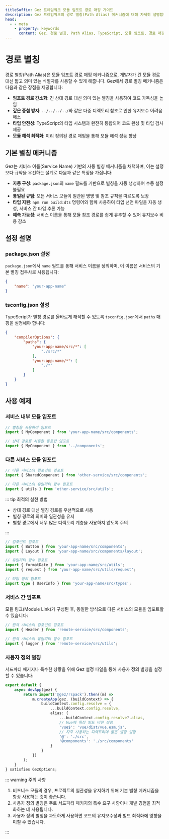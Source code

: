 ```yaml
---
titleSuffix: Gez 프레임워크 모듈 임포트 경로 매핑 가이드
description: Gez 프레임워크의 경로 별칭(Path Alias) 메커니즘에 대해 자세히 설명합니다. 간소화된 임포트 경로, 깊은 중첩 방지, 타입 안전성, 모듈 해석 최적화 등의 기능을 통해 개발자가 코드 유지보수성을 향상시킬 수 있도록 돕습니다.
head:
  - - meta
    - property: keywords
      content: Gez, 경로 별칭, Path Alias, TypeScript, 모듈 임포트, 경로 매핑, 코드 유지보수성
---
```


# 경로 별칭

경로 별칭(Path Alias)은 모듈 임포트 경로 매핑 메커니즘으로, 개발자가 긴 모듈 경로 대신 짧고 의미 있는 식별자를 사용할 수 있게 해줍니다. Gez에서 경로 별칭 메커니즘은 다음과 같은 장점을 제공합니다:

- **임포트 경로 간소화**: 긴 상대 경로 대신 의미 있는 별칭을 사용하여 코드 가독성을 높임
- **깊은 중첩 방지**: `../../../../`와 같은 다중 디렉토리 참조로 인한 유지보수 어려움 해소
- **타입 안전성**: TypeScript의 타입 시스템과 완전히 통합되어 코드 완성 및 타입 검사 제공
- **모듈 해석 최적화**: 미리 정의된 경로 매핑을 통해 모듈 해석 성능 향상

## 기본 별칭 메커니즘

Gez는 서비스 이름(Service Name) 기반의 자동 별칭 메커니즘을 채택하며, 이는 설정보다 규약을 우선하는 설계로 다음과 같은 특징을 가집니다:

- **자동 구성**: `package.json`의 `name` 필드를 기반으로 별칭을 자동 생성하여 수동 설정 불필요
- **통일된 규범**: 모든 서비스 모듈이 일관된 명명 및 참조 규칙을 따르도록 보장
- **타입 지원**: `npm run build:dts` 명령어와 함께 사용하여 타입 선언 파일을 자동 생성, 서비스 간 타입 추론 가능
- **예측 가능성**: 서비스 이름을 통해 모듈 참조 경로를 쉽게 유추할 수 있어 유지보수 비용 감소

## 설정 설명

### package.json 설정

`package.json`에서 `name` 필드를 통해 서비스 이름을 정의하며, 이 이름은 서비스의 기본 별칭 접두사로 사용됩니다:

```json title="package.json"
{
    "name": "your-app-name"
}
```

### tsconfig.json 설정

TypeScript가 별칭 경로를 올바르게 해석할 수 있도록 `tsconfig.json`에서 `paths` 매핑을 설정해야 합니다:

```json title="tsconfig.json"
{
    "compilerOptions": {
        "paths": {
            "your-app-name/src/*": [
                "./src/*"
            ],
            "your-app-name/*": [
                "./*"
            ]
        }
    }
}
```

## 사용 예제

### 서비스 내부 모듈 임포트

```ts
// 별칭을 사용하여 임포트
import { MyComponent } from 'your-app-name/src/components';

// 상대 경로를 사용한 동등한 임포트
import { MyComponent } from '../components';
```

### 다른 서비스 모듈 임포트

```ts
// 다른 서비스의 컴포넌트 임포트
import { SharedComponent } from 'other-service/src/components';

// 다른 서비스의 유틸리티 함수 임포트
import { utils } from 'other-service/src/utils';
```

::: tip 최적의 실천 방법
- 상대 경로 대신 별칭 경로를 우선적으로 사용
- 별칭 경로의 의미와 일관성을 유지
- 별칭 경로에서 너무 많은 디렉토리 계층을 사용하지 않도록 주의

:::

``` ts
// 컴포넌트 임포트
import { Button } from 'your-app-name/src/components';
import { Layout } from 'your-app-name/src/components/layout';

// 유틸리티 함수 임포트
import { formatDate } from 'your-app-name/src/utils';
import { request } from 'your-app-name/src/utils/request';

// 타입 정의 임포트
import type { UserInfo } from 'your-app-name/src/types';
```

### 서비스 간 임포트

모듈 링크(Module Link)가 구성된 후, 동일한 방식으로 다른 서비스의 모듈을 임포트할 수 있습니다:

```ts
// 원격 서비스의 컴포넌트 임포트
import { Header } from 'remote-service/src/components';

// 원격 서비스의 유틸리티 함수 임포트
import { logger } from 'remote-service/src/utils';
```

### 사용자 정의 별칭

서드파티 패키지나 특수한 상황을 위해 Gez 설정 파일을 통해 사용자 정의 별칭을 설정할 수 있습니다:

```ts title="src/entry.node.ts"
export default {
    async devApp(gez) {
        return import('@gez/rspack').then((m) =>
            m.createApp(gez, (buildContext) => {
                buildContext.config.resolve = {
                    ...buildContext.config.resolve,
                    alias: {
                        ...buildContext.config.resolve?.alias,
                        // Vue에 특정 빌드 버전 설정
                        'vue$': 'vue/dist/vue.esm.js',
                        // 자주 사용하는 디렉토리에 짧은 별칭 설정
                        '@': './src',
                        '@components': './src/components'
                    }
                }
            })
        );
    }
} satisfies GezOptions;
```

::: warning 주의 사항
1. 비즈니스 모듈의 경우, 프로젝트의 일관성을 유지하기 위해 기본 별칭 메커니즘을 항상 사용하는 것이 좋습니다.
2. 사용자 정의 별칭은 주로 서드파티 패키지의 특수 요구 사항이나 개발 경험을 최적화하는 데 사용됩니다.
3. 사용자 정의 별칭을 과도하게 사용하면 코드의 유지보수성과 빌드 최적화에 영향을 미칠 수 있습니다.

:::